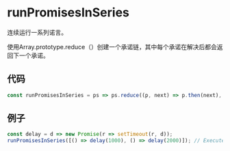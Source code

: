 # runPromisesInSeries

连续运行一系列诺言。

使用Array.prototype.reduce（）创建一个承诺链，其中每个承诺在解决后都会返回下一个承诺。

## 代码

```js
const runPromisesInSeries = ps => ps.reduce((p, next) => p.then(next), Promise.resolve());
```

## 例子

```js
const delay = d => new Promise(r => setTimeout(r, d));
runPromisesInSeries([() => delay(1000), () => delay(2000)]); // Executes each promise sequentially, taking a total of 3 seconds to complete
```
